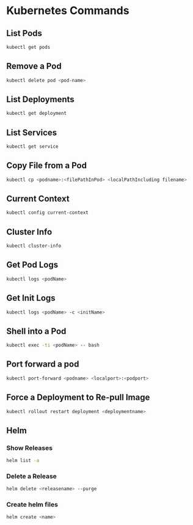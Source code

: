 # Kubernetes Commands

## List Pods

```bash
kubectl get pods
```

## Remove a Pod

```bash
kubectl delete pod <pod-name>
```

## List Deployments

```bash
kubectl get deployment
```

## List Services

```bash
kubectl get service
```

## Copy File from a Pod

```bash
kubectl cp <podname>:<filePathInPod> <localPathIncluding filename>
```


## Current Context

```bash
kubectl config current-context
```

## Cluster Info

```bash
kubectl cluster-info
```

## Get Pod Logs

```bash
kubectl logs <podName>
```

## Get Init Logs

```bash
kubectl logs <podName> -c <initName>
```

## Shell into a Pod

```bash
kubectl exec -ti <podName> -- bash
```

## Port forward a pod

```bash
kubectl port-forward <podname> <localport>:<podport>
```

## Force a Deployment to Re-pull Image
```bash
kubectl rollout restart deployment <deploymentname>
```

## Helm

### Show Releases

```bash
helm list -a
```

### Delete a Release

```bash
helm delete <releasename> --purge
```

### Create helm files

```bash
helm create <name>
```
